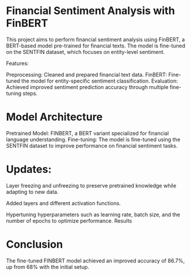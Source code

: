 # Financial Sentiment Analysis with FinBERT

This project aims to perform financial sentiment analysis using FinBERT, a BERT-based model pre-trained for financial texts. The model is fine-tuned on the SENTFIN dataset, which focuses on entity-level sentiment.

Features:

Preprocessing: Cleaned and prepared financial text data.
FinBERT: Fine-tuned the model for entity-specific sentiment classification.
Evaluation: Achieved improved sentiment prediction accuracy through multiple fine-tuning steps.

# Model Architecture

Pretrained Model: FINBERT, a BERT variant specialized for financial language understanding.
Fine-tuning: The model is fine-tuned using the SENTFIN dataset to improve performance on financial sentiment tasks.


# Updates:

Layer freezing and unfreezing to preserve pretrained knowledge while adapting to new data.

Added layers and different activation functions.

Hypertuning hyperparameters such as learning rate, batch size, and the number of epochs to optimize performance.
Results

# Conclusion

The fine-tuned FINBERT model achieved an improved accuracy of 86.7%, up from 68% with the initial setup.
